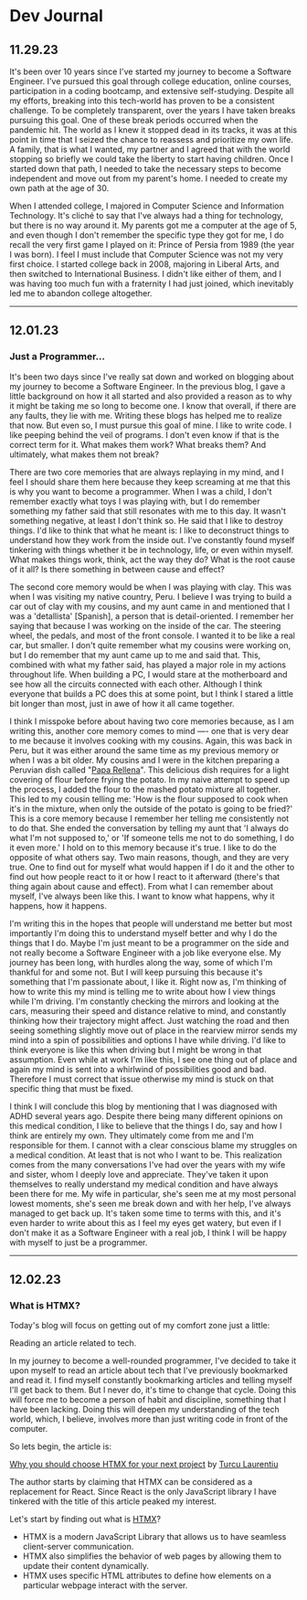 # Dev Journal

## 11.29.23

It's been over 10 years since I've started my journey to become a Software Engineer. I've pursued this goal through college education, online courses, participation in a coding bootcamp, and extensive self-studying. Despite all my efforts, breaking into this tech-world has proven to be a consistent challenge. To be completely transparent, over the years I have taken breaks pursuing this goal. One of these break periods occurred when the pandemic hit. The world as I knew it stopped dead in its tracks, it was at this point in time that I seized the chance to reassess and prioritize my own life. A family, that is what I wanted, my partner and I agreed that with the world stopping so briefly we could take the liberty to start having children. Once I started down that path, I needed to take the necessary steps to become independent and move out from my parent's home. I needed to create my own path at the age of 30.

When I attended college, I majored in Computer Science and Information Technology. It's cliché to say that I've always had a thing for technology, but there is no way around it. My parents got me a computer at the age of 5, and even though I don't remember the specific type they got for me, I do recall the very first game I played on it: Prince of Persia from 1989 (the year I was born). I feel I must include that Computer Science was not my very first choice. I started college back in 2008, majoring in Liberal Arts, and then switched to International Business. I didn't like either of them, and I was having too much fun with a fraternity I had just joined, which inevitably led me to abandon college altogether.

---

## 12.01.23

### Just a Programmer...

It's been two days since I've really sat down and worked on blogging about my journey to become a Software Engineer. In the previous blog, I gave a little background on how it all started and also provided a reason as to why it might be taking me so long to become one. I know that overall, if there are any faults, they lie with me. Writing these blogs has helped me to realize that now. But even so, I must pursue this goal of mine. I like to write code. I like peeping behind the veil of programs. I don't even know if that is the correct term for it. What makes them work? What breaks them? And ultimately, what makes them not break?

There are two core memories that are always replaying in my mind, and I feel I should share them here because they keep screaming at me that this is why you want to become a programmer. When I was a child, I don't remember exactly what toys I was playing with, but I do remember something my father said that still resonates with me to this day. It wasn't something negative, at least I don't think so. He said that I like to destroy things. I'd like to think that what he meant is: I like to deconstruct things to understand how they work from the inside out. I've constantly found myself tinkering with things whether it be in technology, life, or even within myself. What makes things work, think, act the way they do? What is the root cause of it all? Is there something in between cause and effect?

The second core memory would be when I was playing with clay. This was when I was visiting my native country, Peru. I believe I was trying to build a car out of clay with my cousins, and my aunt came in and mentioned that I was a 'detallista' [Spanish], a person that is detail-oriented. I remember her saying that because I was working on the inside of the car. The steering wheel, the pedals, and most of the front console. I wanted it to be like a real car, but smaller. I don't quite remember what my cousins were working on, but I do remember that my aunt came up to me and said that. This, combined with what my father said, has played a major role in my actions throughout life. When building a PC, I would stare at the motherboard and see how all the circuits connected with each other. Although I think everyone that builds a PC does this at some point, but I think I stared a little bit longer than most, just in awe of how it all came together.

I think I misspoke before about having two core memories because, as I am writing this, another core memory comes to mind —- one that is very dear to me because it involves cooking with my cousins. Again, this was back in Peru, but it was either around the same time as my previous memory or when I was a bit older. My cousins and I were in the kitchen preparing a Peruvian dish called "[Papa Rellena](https://perudelights.com/how-to-make-papa-rellena-step-by-step/)". This delicious dish requires for a light covering of flour before frying the potato. In my naive attempt to speed up the process, I added the flour to the mashed potato mixture all together. This led to my cousin telling me: 'How is the flour supposed to cook when it's in the mixture, when only the outside of the potato is going to be fried?' This is a core memory because I remember her telling me consistently not to do that. She ended the conversation by telling my aunt that 'I always do what I'm not supposed to,' or 'If someone tells me not to do something, I do it even more.' I hold on to this memory because it's true. I like to do the opposite of what others say. Two main reasons, though, and they are very true. One to find out for myself what would happen if I do it and the other to find out how people react to it or how I react to it afterward (there's that thing again about cause and effect). From what I can remember about myself, I've always been like this. I want to know what happens, why it happens, how it happens.

I'm writing this in the hopes that people will understand me better but most importantly I'm doing this to understand myself better and why I do the things that I do. Maybe I'm just meant to be a programmer on the side and not really become a Software Engineer with a job like everyone else. My journey has been long, with hurdles along the way, some of which I'm thankful for and some not. But I will keep pursuing this because it's something that I'm passionate about, I like it. Right now as, I'm thinking of how to write this my mind is telling me to write about how I view things while I'm driving. I'm constantly checking the mirrors and looking at the cars, measuring their speed and distance relative to mind, and constantly thinking how their trajectory might affect. Just watching the road and then seeing something slightly move out of place in the rearview mirror sends my mind into a spin of possibilities and options I have while driving. I'd like to think everyone is like this when driving but I might be wrong in that assumption. Even while at work I'm like this, I see one thing out of place and again my mind is sent into a whirlwind of possibilities good and bad. Therefore I must correct that issue otherwise my mind is stuck on that specific thing that must be fixed.

I think I will conclude this blog by mentioning that I was diagnosed with ADHD several years ago. Despite there being many different opinions on this medical condition, I like to believe that the things I do, say and how I think are entirely my own. They ultimately come from me and I'm responsible for them. I cannot with a clear conscious blame my struggles on a medical condition. At least that is not who I want to be. This realization comes from the many conversations I've had over the years with my wife and sister, whom I deeply love and appreciate. They've taken it upon themselves to really understand my medical condition and have always been there for me. My wife in particular, she's seen me at my most personal lowest moments, she's seen me break down and with her help, I've always managed to get back up. It's taken some time to terms with this, and it's even harder to write about this as I feel my eyes get watery, but even if I don't make it as a Software Engineer with a real job, I think I will be happy with myself to just be a programmer.

---

## 12.02.23

### What is HTMX?

Today's blog will focus on getting out of my comfort zone just a little:

Reading an article related to tech.

In my journey to become a well-rounded programmer, I've decided to take it upon myself to read an article about tech that I've previously bookmarked and read it. I find myself constantly bookmarking articles and telling myself I'll get back to them. But I never do, it's time to change that cycle. Doing this will force me to become a person of habit and discipline, something that I have been lacking. Doing this will deepen my understanding of the tech world, which, I believe, involves more than just writing code in front of the computer.

So lets begin, the article is:

[Why you should choose HTMX for your next project](https://dev.to/turculaurentiu91/why-you-should-choose-htmx-for-your-next-project-o7j) by [Turcu Laurentiu](https://github.com/turculaurentiu91)

The author starts by claiming that HTMX can be considered as a replacement for React. Since React is the only JavaScript library I have tinkered with the title of this article peaked my interest.

Let's start by finding out what is [HTMX](https://refine.dev/blog/what-is-htmx/)?

- HTMX is a modern JavaScript Library that allows us to have seamless client-server communication.
- HTMX also simplifies the behavior of web pages by allowing them to update their content dynamically.
- HTMX uses specific HTML attributes to define how elements on a particular webpage interact with the server.
